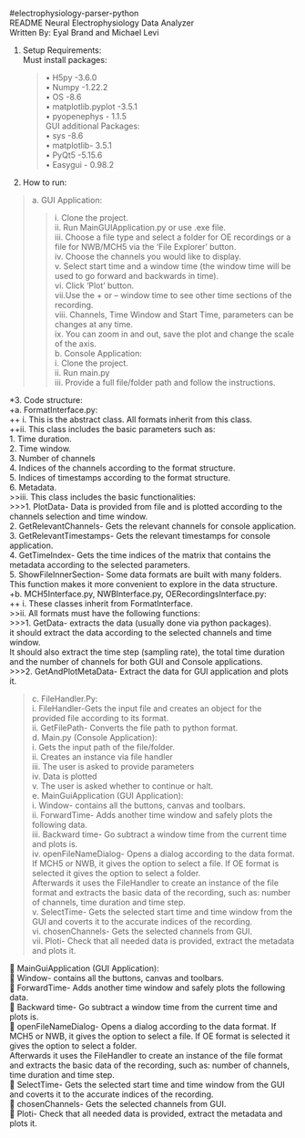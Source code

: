 #electrophysiology-parser-python<br/>
README Neural Electrophysiology Data Analyzer<br/>
Written By: Eyal Brand and Michael Levi<br/>

1.	Setup Requirements:<br/>
  Must install packages:<br/>
    >•	H5py -3.6.0<br/>
    >•	Numpy -1.22.2<br/>
    •	OS -8.6<br/>
    •	matplotlib.pyplot -3.5.1<br/>
    •	pyopenephys - 1.1.5<br/>
  GUI additional Packages:  <br/>
    •	sys -8.6<br/>
    •	matplotlib- 3.5.1<br/>
    •	PyQt5 -5.15.6<br/>
    •	Easygui - 0.98.2<br/>
    
2.	How to run: <br/>
 > a.	GUI Application:<br/>
   >> i. Clone the project.<br/>
   >> ii. Run MainGUIApplication.py or use .exe file.<br/>
   >> iii. Choose a file type and select a folder for OE recordings or a file for NWB/MCH5 via the ‘File Explorer’ button. <br/>
    iv. Choose the channels you would like to display. <br/>
     v. Select start time and a window time (the window time will be used to go forward and backwards in time).<br/>
    vi. Click ‘Plot’ button. <br/>
    vii.Use the + or – window time to see other time sections of the recording.<br/>
    viii.	Channels, Time Window and Start Time, parameters can be changes at any time.<br/>
    ix.	You can zoom in and out, save the plot and change the scale of the axis. <br/>
 b.	Console Application: <br/>
  >>  i.	Clone the project.<br/>
    ii.	Run main.py<br/>
    iii.	Provide a full file/folder path and follow the instructions.<br/>

*3.	Code structure: <br/>
  +a.	FormatInterface.py:<br/>
   ++ i.	This is the abstract class. All formats inherit from this class.<br/>
    ++ii.	This class includes the basic parameters such as:<br/>
    1.	Time duration. <br/>
      2.	Time window. <br/>
      3.	Number of channels<br/>
      4.	Indices of the channels according to the format structure. <br/>
      5.	Indices of timestamps according to the format structure. <br/>
      6.	Metadata.<br/>
    >>iii.	This class includes the basic functionalities:<br/>
      >>>1.	PlotData- Data is provided from file and is plotted according to the channels selection and time window.<br/>
      2.	 GetRelevantChannels- Gets the relevant channels for console application.<br/>
      3.	GetRelevantTimestamps- Gets the relevant timestamps for console application.<br/>
      4.	GetTimeIndex- Gets  the time indices of the matrix that contains the metadata according to the selected parameters.<br/>
      5.	ShowFileInnerSection- Some data formats are built with many folders. This function makes it more convenient to explore in the data structure.<br/>
  +b.	MCH5Interface.py, NWBInterface.py, OERecordingsInterface.py:<br/>
  ++ i.	These classes inherit from FormatInterface.<br/>
    >>ii.	All formats must have the following functions:<br/>
      >>>1.	GetData- extracts the data (usually done via python packages).<br/>
      it should extract the data according to the selected channels and time window.<br/>
      It should also extract the time step (sampling rate), the total time duration and the number of channels for both GUI and Console applications. <br/>
      >>>2.	 GetAndPlotMetaData- Extract the data for GUI application and plots it.  <br/>
  >c.	FileHandler.Py:<br/>
    i.	FileHandler-Gets the input file and creates an object for the provided file according to its format.<br/>
    ii.	GetFilePath- Converts the file path to python format.<br/>
  d.	Main.py (Console Application):<br/>
    i.	Gets the input path of the file/folder. <br/>
    ii.	Creates an instance via file handler<br/>
    iii.	The user is asked to provide parameters<br/>
    iv.	Data is plotted<br/>
    v.	The user is asked whether to continue or halt.<br/>
    e.	MainGuiApplication (GUI Application):<br/>
    i.	Window- contains all the buttons, canvas and toolbars.<br/>
    ii.	ForwardTime- Adds another time window and safely plots the following data.<br/>
    iii.	Backward time- Go subtract a window time from the current time and plots is.<br/>
    iv.	openFileNameDialog- Opens a dialog according to the data format. If MCH5 or NWB, it gives the option to select a file. If OE format is selected it gives the       option to select a folder.<br/>
    Afterwards it uses the FileHandler to create an instance of the file format and extracts the basic data of the recording, such as: number of channels, time             duration and time step.<br/>
    v.	SelectTime- Gets the selected start time and time window from the GUI and coverts it to the accurate indices of the recording.<br/>
    vi.	chosenChannels- Gets the selected channels from GUI.<br/>
    vii.	Ploti- Check that all needed data is provided, extract the metadata and plots it.<br/>

	MainGuiApplication (GUI Application):<br/>
  	Window- contains all the buttons, canvas and toolbars.<br/>
  	ForwardTime- Adds another time window and safely plots the following data.<br/>
  	Backward time- Go subtract a window time from the current time and plots is.<br/>
  	openFileNameDialog- Opens a dialog according to the data format. If MCH5 or NWB, it gives the option to select a file. If OE format is selected it gives the option   to select a folder.<br/>
  Afterwards it uses the FileHandler to create an instance of the file format and extracts the basic data of the recording, such as: number of channels, time duration   and time step.<br/>
  	SelectTime- Gets the selected start time and time window from the GUI and coverts it to the accurate indices of the recording.<br/>
  	chosenChannels- Gets the selected channels from GUI.<br/>
  	Ploti- Check that all needed data is provided, extract the metadata and plots it.<br/>
